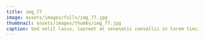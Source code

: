 ```yaml
--- 
title: img_77
image: assets/images/fulls/img_77.jpg 
thumbnail: assets/images/thumbs/img_77.jpg 
caption: Sed velit lacus, laoreet at venenatis convallis in lorem tincidunt. 
--- 
```

